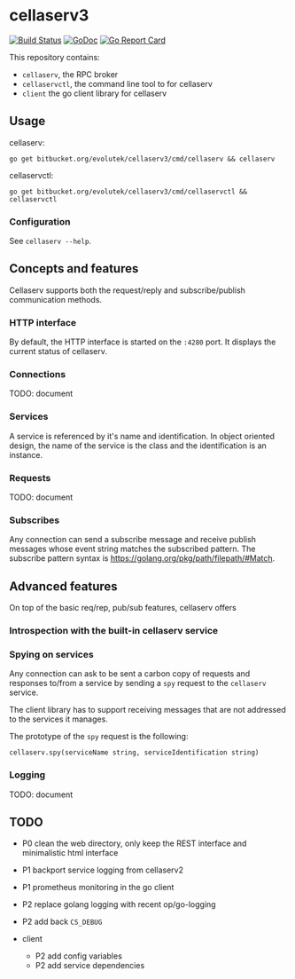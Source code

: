 # cellaserv3

[![Build Status](https://travis-ci.com/evolutek/cellaserv3.svg?branch=master)](https://travis-ci.com/evolutek/cellaserv3)
[![GoDoc](https://godoc.org/bitbucket.org/evolutek/cellaserv3?status.svg)](https://godoc.org/bitbucket.org/evolutek/cellaserv3)
[![Go Report Card](https://goreportcard.com/badge/bitbucket.org/evolutek/cellaserv3)](https://goreportcard.com/report/bitbucket.org/evolutek/cellaserv3)

This repository contains:

- `cellaserv`, the RPC broker
- `cellaservctl`, the command line tool to for cellaserv
- `client` the go client library for cellaserv

## Usage

cellaserv:

```
go get bitbucket.org/evolutek/cellaserv3/cmd/cellaserv && cellaserv
```

cellaservctl:

```
go get bitbucket.org/evolutek/cellaserv3/cmd/cellaservctl && cellaservctl
```

### Configuration

See `cellaserv --help`.

## Concepts and features

Cellaserv supports both the request/reply and subscribe/publish communication
methods.

### HTTP interface

By default, the HTTP interface is started on the `:4280` port. It displays the
current status of cellaserv.

### Connections

TODO: document

### Services

A service is referenced by it's name and identification. In object oriented
design, the name of the service is the class and the identification is an
instance.

### Requests

TODO: document

### Subscribes

Any connection can send a subscribe message and receive publish messages whose
event string matches the subscribed pattern. The subscribe pattern syntax is
https://golang.org/pkg/path/filepath/#Match.

## Advanced features

On top of the basic req/rep, pub/sub features, cellaserv offers

### Introspection with the built-in cellaserv service

### Spying on services

Any connection can ask to be sent a carbon copy of requests and responses
to/from a service by sending a `spy` request to the `cellaserv` service.

The client library has to support receiving messages that are not addressed to
the services it manages.

The prototype of the `spy` request is the following:

```
cellaserv.spy(serviceName string, serviceIdentification string)
```

### Logging

TODO: document

## TODO

* P0 clean the web directory, only keep the REST interface and minimalistic html interface
* P1 backport service logging from cellaserv2
* P1 prometheus monitoring in the go client
* P2 replace golang logging with recent op/go-logging
* P2 add back `CS_DEBUG`

* client

  * P2 add config variables
  * P2 add service dependencies

